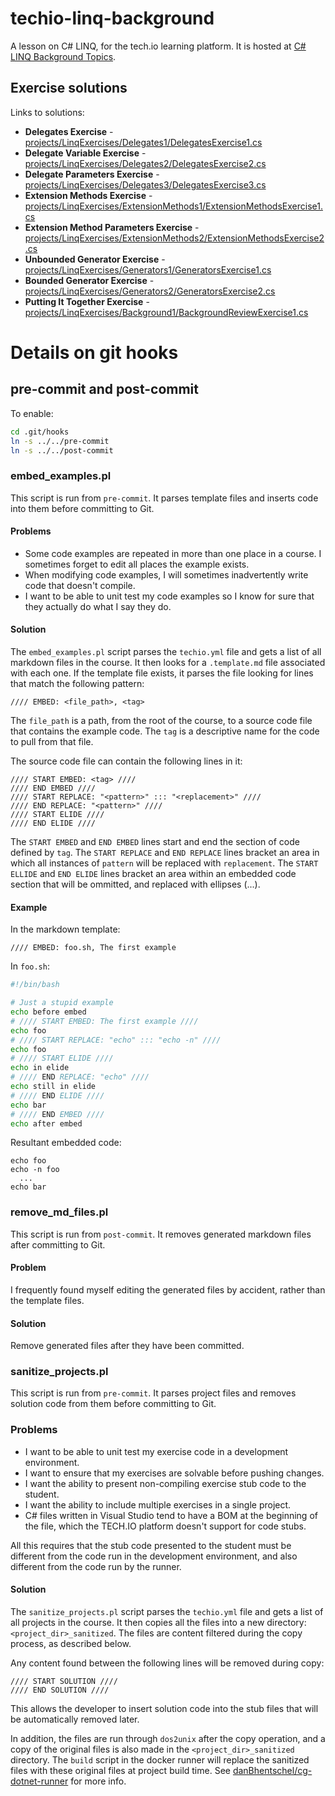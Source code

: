 # techio-linq-background
A lesson on C# LINQ, for the tech.io learning platform. It is hosted at [C# LINQ Background Topics](https://tech.io/playgrounds/345).

## Exercise solutions

Links to solutions:

 * **Delegates Exercise** - [projects/LinqExercises/Delegates1/DelegatesExercise1.cs](https://github.com/danBhentschel/techio-linq-background/blob/master/projects/LinqExercises/Delegates1/DelegatesExercise1.cs)
 * **Delegate Variable Exercise** - [projects/LinqExercises/Delegates2/DelegatesExercise2.cs](https://github.com/danBhentschel/techio-linq-background/blob/master/projects/LinqExercises/Delegates2/DelegatesExercise2.cs)
 * **Delegate Parameters Exercise** - [projects/LinqExercises/Delegates3/DelegatesExercise3.cs](https://github.com/danBhentschel/techio-linq-background/blob/master/projects/LinqExercises/Delegates3/DelegatesExercise3.cs)
 * **Extension Methods Exercise** - [projects/LinqExercises/ExtensionMethods1/ExtensionMethodsExercise1.cs](https://github.com/danBhentschel/techio-linq-background/blob/master/projects/LinqExercises/ExtensionMethods1/ExtensionMethodsExercise1.cs)
 * **Extension Method Parameters Exercise** - [projects/LinqExercises/ExtensionMethods2/ExtensionMethodsExercise2.cs](https://github.com/danBhentschel/techio-linq-background/blob/master/projects/LinqExercises/ExtensionMethods2/ExtensionMethodsExercise2.cs)
 * **Unbounded Generator Exercise** - [projects/LinqExercises/Generators1/GeneratorsExercise1.cs](https://github.com/danBhentschel/techio-linq-background/blob/master/projects/LinqExercises/Generators1/GeneratorsExercise1.cs)
 * **Bounded Generator Exercise** - [projects/LinqExercises/Generators2/GeneratorsExercise2.cs](https://github.com/danBhentschel/techio-linq-background/blob/master/projects/LinqExercises/Generators2/GeneratorsExercise2.cs)
 * **Putting It Together Exercise** - [projects/LinqExercises/Background1/BackgroundReviewExercise1.cs](https://github.com/danBhentschel/techio-linq-background/blob/master/projects/LinqExercises/Background1/BackgroundReviewExercise1.cs)


# Details on git hooks
## pre-commit and post-commit
To enable:

```bash
cd .git/hooks
ln -s ../../pre-commit
ln -s ../../post-commit
```

### embed_examples.pl
This script is run from `pre-commit`. It parses template files and inserts code into them before committing to Git.

#### Problems
 - Some code examples are repeated in more than one place in a course. I sometimes forget to edit all places the example exists.
 - When modifying code examples, I will sometimes inadvertently write code that doesn't compile.
 - I want to be able to unit test my code examples so I know for sure that they actually do what I say they do.

#### Solution
The `embed_examples.pl` script parses the `techio.yml` file and gets a list of all markdown files in the course. It then looks for
a `.template.md` file associated with each one. If the template file exists, it parses the file looking for lines that match the
following pattern:

```
//// EMBED: <file_path>, <tag>
```

The `file_path` is a path, from the root of the course, to a source code file that contains the example code. The `tag` is a descriptive
name for the code to pull from that file.

The source code file can contain the following lines in it:
```
//// START EMBED: <tag> ////
//// END EMBED ////
//// START REPLACE: "<pattern>" ::: "<replacement>" ////
//// END REPLACE: "<pattern>" ////
//// START ELIDE ////
//// END ELIDE ////
```

The `START EMBED` and `END EMBED` lines start and end the section of code defined by `tag`. The `START REPLACE` and `END REPLACE` lines
bracket an area in which all instances of `pattern` will be replaced with `replacement`. The `START ELLIDE` and `END ELIDE` lines
bracket an area within an embedded code section that will be ommitted, and replaced with ellipses (...).

#### Example

In the markdown template:
```
//// EMBED: foo.sh, The first example
```

In `foo.sh`:
```bash
#!/bin/bash

# Just a stupid example
echo before embed
# //// START EMBED: The first example ////
echo foo
# //// START REPLACE: "echo" ::: "echo -n" ////
echo foo
# //// START ELIDE ////
echo in elide
# //// END REPLACE: "echo" ////
echo still in elide
# //// END ELIDE ////
echo bar
# //// END EMBED ////
echo after embed
```

Resultant embedded code:
```
echo foo
echo -n foo
  ...
echo bar
```

### remove_md_files.pl
This script is run from `post-commit`. It removes generated markdown files after committing to Git.

#### Problem
I frequently found myself editing the generated files by accident, rather than the template files.

#### Solution
Remove generated files after they have been committed.

### sanitize_projects.pl
This script is run from `pre-commit`. It parses project files and removes solution code from them before committing to Git.

### Problems
 - I want to be able to unit test my exercise code in a development environment.
 - I want to ensure that my exercises are solvable before pushing changes.
 - I want the ability to present non-compiling exercise stub code to the student.
 - I want the ability to include multiple exercises in a single project.
 - C# files written in Visual Studio tend to have a BOM at the beginning of the file, which the TECH.IO platform doesn't support for code stubs.
 
All this requires that the stub code presented to the student must be different from the code run in the development environment, and also different from the code run by the runner.

#### Solution
The `sanitize_projects.pl` script parses the `techio.yml` file and gets a list of all projects in the course. It then copies all the files into a new directory: `<project_dir>_sanitized`. The files are content filtered during the copy process, as described below.

Any content found between the following lines will be removed during copy:
```
//// START SOLUTION ////
//// END SOLUTION ////
```

This allows the developer to insert solution code into the stub files that will be automatically removed later.

In addition, the files are run through `dos2unix` after the copy operation, and a copy of the original files is also made in the `<project_dir>_sanitized` directory. The `build` script in the docker runner will replace the sanitized files with these original files at project build time. See [danBhentschel/cg-dotnet-runner](https://github.com/danBhentschel/cg-dotnet-runner) for more info.
